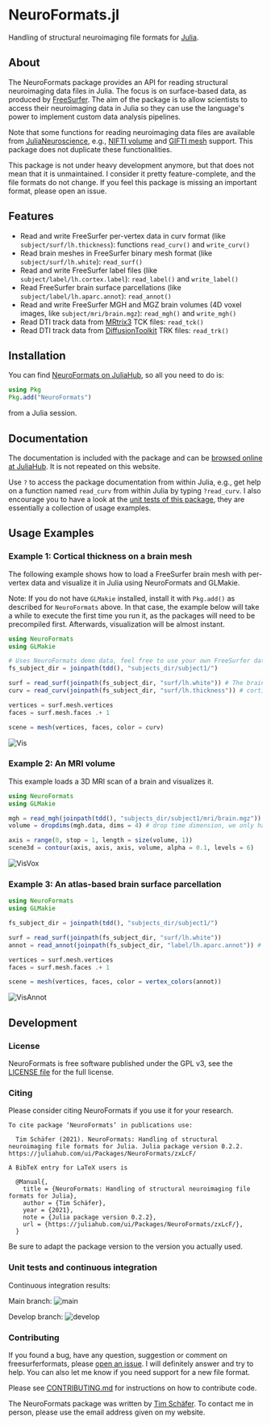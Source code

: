 # NeuroFormats.jl

Handling of structural neuroimaging file formats for [Julia](https://julialang.org).


## About

The NeuroFormats package provides an API for reading structural neuroimaging data files in Julia. The focus is on surface-based data, as produced by [FreeSurfer](https://freesurfer.net). The aim of the package is to allow scientists to access their neuroimaging data in Julia so they can use the language's power to implement custom data analysis pipelines.

Note that some functions for reading neuroimaging data files are available from [JuliaNeuroscience](https://github.com/JuliaNeuroscience), e.g., [NIFTI volume](https://github.com/JuliaNeuroscience/NIfTI.jl) and [GIFTI mesh](https://github.com/JuliaNeuroscience/GIFTI.jl) support. This package does not duplicate these functionalities.

This package is not under heavy development anymore, but that does not mean that it is unmaintained. I consider it pretty feature-complete, and the file formats do not change. If you feel this package is missing an important format, please open an issue.

## Features

* Read and write FreeSurfer per-vertex data in curv format (like `subject/surf/lh.thickness`): functions `read_curv()` and `write_curv()`
* Read brain meshes in FreeSurfer binary mesh format (like `subject/surf/lh.white`): `read_surf()`
* Read and write FreeSurfer label files (like `subject/label/lh.cortex.label`): `read_label()` and `write_label()`
* Read FreeSurfer brain surface parcellations (like `subject/label/lh.aparc.annot`): `read_annot()`
* Read and write FreeSurfer MGH and MGZ brain volumes (4D voxel images, like `subject/mri/brain.mgz`): `read_mgh()` and `write_mgh()`
* Read DTI track data from [MRtrix3](https://www.mrtrix.org/) TCK files: `read_tck()`
* Read DTI track data from [DiffusionToolkit](http://trackvis.org/dtk/) TRK files: `read_trk()`


## Installation

You can find [NeuroFormats on JuliaHub](https://juliahub.com/ui/Packages/NeuroFormats/zxLcF/), so all you need to do is:

```julia
using Pkg
Pkg.add("NeuroFormats")
```

from a Julia session.


## Documentation

The documentation is included with the package and can be [browsed online at JuliaHub](https://juliahub.com/docs/NeuroFormats/zxLcF/0.2.1/). It is not repeated on this website.

Use `?` to access the package documentation from within Julia, e.g., get help on a function named `read_curv` from within Julia by typing `?read_curv`. I also encourage you to have a look at the [unit tests of this package](./test/), they are essentially a collection of usage examples.


## Usage Examples

### Example 1: Cortical thickness on a brain mesh

The following example shows how to load a FreeSurfer brain mesh with per-vertex data and visualize it in Julia using NeuroFormats and GLMakie.

Note: If you do not have `GLMakie` installed, install it with `Pkg.add()` as described for `NeuroFormats` above. In that case, the example below will take a while to execute the first time you run it, as the packages will need to be precompiled first. Afterwards, visualization will be almost instant.

```julia
using NeuroFormats
using GLMakie

# Uses NeuroFormats demo data, feel free to use your own FreeSurfer data.
fs_subject_dir = joinpath(tdd(), "subjects_dir/subject1/")

surf = read_surf(joinpath(fs_subject_dir, "surf/lh.white")) # The brain mesh.
curv = read_curv(joinpath(fs_subject_dir, "surf/lh.thickness")) # cortical thickness.

vertices = surf.mesh.vertices
faces = surf.mesh.faces .+ 1

scene = mesh(vertices, faces, color = curv)
```

![Vis](./examples/julia_brainplot_NeuroFormats.png?raw=true "A 3D brain surface visualization created in Julia.")


### Example 2: An MRI volume

This example loads a 3D MRI scan of a brain and visualizes it.

```julia
using NeuroFormats
using GLMakie

mgh = read_mgh(joinpath(tdd(), "subjects_dir/subject1/mri/brain.mgz"))
volume = dropdims(mgh.data, dims = 4) # drop time dimension, we only have one frame here.

axis = range(0, stop = 1, length = size(volume, 1))
scene3d = contour(axis, axis, axis, volume, alpha = 0.1, levels = 6)
```

![VisVox](./examples/julia_brainplot_voxels_NeuroFormats.png?raw=true "A 3D brain volume visualization created in Julia.")


### Example 3: An atlas-based brain surface parcellation

```julia
using NeuroFormats
using GLMakie

fs_subject_dir = joinpath(tdd(), "subjects_dir/subject1/")

surf = read_surf(joinpath(fs_subject_dir, "surf/lh.white"))
annot = read_annot(joinpath(fs_subject_dir, "label/lh.aparc.annot")) # from Desikan-Killiani atlas

vertices = surf.mesh.vertices
faces = surf.mesh.faces .+ 1

scene = mesh(vertices, faces, color = vertex_colors(annot))
```

![VisAnnot](./examples/julia_brainplot_parcellation_NeuroFormats.png?raw=true "A 3D brain surface visualization created in Julia.")


## Development

### License

NeuroFormats is free software published under the GPL v3, see the [LICENSE file](./LICENSE) for the full license.

### Citing

Please consider citing NeuroFormats if you use it for your research.

```
To cite package ‘NeuroFormats’ in publications use:

  Tim Schäfer (2021). NeuroFormats: Handling of structural neuroimaging file formats for Julia. Julia package version 0.2.2. https://juliahub.com/ui/Packages/NeuroFormats/zxLcF/

A BibTeX entry for LaTeX users is

  @Manual{,
    title = {NeuroFormats: Handling of structural neuroimaging file formats for Julia},
    author = {Tim Schäfer},
    year = {2021},
    note = {Julia package version 0.2.2},
    url = {https://juliahub.com/ui/Packages/NeuroFormats/zxLcF/},
  }
```

Be sure to adapt the package version to the version you actually used.


### Unit tests and continuous integration

Continuous integration results:

Main branch: ![main](https://github.com/dfsp-spirit/NeuroFormats.jl/actions/workflows/CI.yml/badge.svg?branch=main)

Develop branch: ![develop](https://github.com/dfsp-spirit/NeuroFormats.jl/actions/workflows/CI.yml/badge.svg?branch=develop)


### Contributing

If you found a bug, have any question, suggestion or comment on freesurferformats, please [open an issue](https://github.com/dfsp-spirit/NeuroFormats.jl/issues). I will definitely answer and try to help. You can also let me know if you need support for a new file format.

Please see [CONTRIBUTING.md](CONTRIBUTING.md) for instructions on how to contribute code.

The NeuroFormats package was written by [Tim Schäfer](https://ts.rcmd.org). To contact me in person, please use the email address given on my website.
